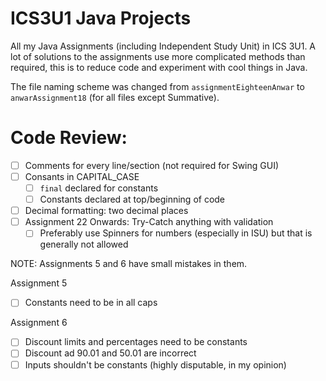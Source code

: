 # ICS3U1 Java Projects 
All my Java Assignments (including Independent Study Unit) in ICS 3U1. A lot of solutions to the assignments use more complicated methods than required, this is to reduce code and experiment with cool things in Java.

The file naming scheme was changed from `assignmentEighteenAnwar` to `anwarAssignment18` (for all files except Summative).

# Code Review:
- [ ] Comments for every line/section (not required for Swing GUI)
- [ ] Consants in CAPITAL_CASE
  - [ ] `final` declared for constants
  - [ ] Constants declared at top/beginning of code
- [ ] Decimal formatting: two decimal places
- [ ] Assignment 22 Onwards: Try-Catch anything with validation
  - [ ] Preferably use Spinners for numbers (especially in ISU) but that is generally not allowed

NOTE: Assignments 5 and 6 have small mistakes in them.

Assignment 5
- [ ] Constants need to be in all caps

Assignment 6
- [ ] Discount limits and percentages need to be constants
- [ ] Discount ad 90.01 and 50.01 are incorrect
- [ ] Inputs shouldn't be constants (highly disputable, in my opinion)

